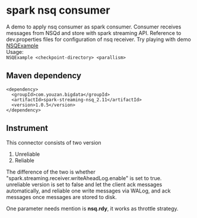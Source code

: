 # spark nsq consumer
A demo to apply nsq consumer as spark consumer. Consumer receives messages from NSQd and store with spark streaming API.
Reference to dev.properties files for configuration of nsq receiver. Try playing with demo
[NSQExample](http://gitlab.qima-inc.com/bigdata/spark-nsq-consumer/blob/branch-1.0/src/test/scala/com/youzan/bigdata/streaming/example/NSQExample.scala)
<br>Usage: <br>
```NSQExample <checkpoint-directory> <parallism>```

## Maven dependency
```
<dependency>
  <groupId>com.youzan.bigdata</groupId>
  <artifactId>spark-streaming-nsq_2.11</artifactId>
  <version>1.0.5</version>
</dependency>
```

## Instrument
This connector consists of two version
1. Unreliable
2. Reliable

The difference of the two is whether "spark.streaming.receiver.writeAheadLog.enable" is set to true.<br>
unreliable version is set to false and let the client ack messages automatically, and reliable one write messages
via WALog, and ack messages once messages are stored to disk. <br>

One parameter needs mention is <b>nsq.rdy</b>, it works as throttle strategy.
